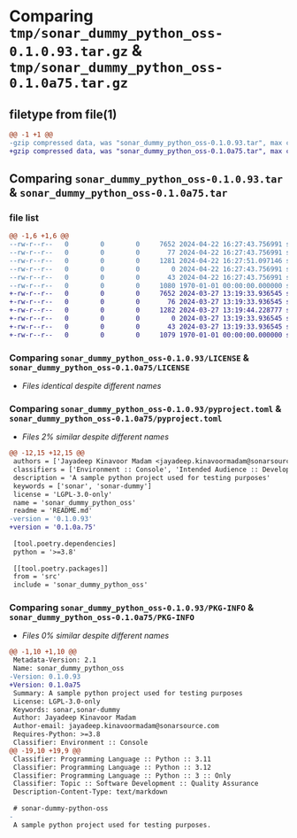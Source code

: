 # Comparing `tmp/sonar_dummy_python_oss-0.1.0.93.tar.gz` & `tmp/sonar_dummy_python_oss-0.1.0a75.tar.gz`

## filetype from file(1)

```diff
@@ -1 +1 @@
-gzip compressed data, was "sonar_dummy_python_oss-0.1.0.93.tar", max compression
+gzip compressed data, was "sonar_dummy_python_oss-0.1.0a75.tar", max compression
```

## Comparing `sonar_dummy_python_oss-0.1.0.93.tar` & `sonar_dummy_python_oss-0.1.0a75.tar`

### file list

```diff
@@ -1,6 +1,6 @@
--rw-r--r--   0        0        0     7652 2024-04-22 16:27:43.756991 sonar_dummy_python_oss-0.1.0.93/LICENSE
--rw-r--r--   0        0        0       77 2024-04-22 16:27:43.756991 sonar_dummy_python_oss-0.1.0.93/README.md
--rw-r--r--   0        0        0     1281 2024-04-22 16:27:51.097146 sonar_dummy_python_oss-0.1.0.93/pyproject.toml
--rw-r--r--   0        0        0        0 2024-04-22 16:27:43.756991 sonar_dummy_python_oss-0.1.0.93/src/sonar_dummy_python_oss/__init__.py
--rw-r--r--   0        0        0       43 2024-04-22 16:27:43.756991 sonar_dummy_python_oss-0.1.0.93/src/sonar_dummy_python_oss/example.py
--rw-r--r--   0        0        0     1080 1970-01-01 00:00:00.000000 sonar_dummy_python_oss-0.1.0.93/PKG-INFO
+-rw-r--r--   0        0        0     7652 2024-03-27 13:19:33.936545 sonar_dummy_python_oss-0.1.0a75/LICENSE
+-rw-r--r--   0        0        0       76 2024-03-27 13:19:33.936545 sonar_dummy_python_oss-0.1.0a75/README.md
+-rw-r--r--   0        0        0     1282 2024-03-27 13:19:44.228777 sonar_dummy_python_oss-0.1.0a75/pyproject.toml
+-rw-r--r--   0        0        0        0 2024-03-27 13:19:33.936545 sonar_dummy_python_oss-0.1.0a75/src/sonar_dummy_python_oss/__init__.py
+-rw-r--r--   0        0        0       43 2024-03-27 13:19:33.936545 sonar_dummy_python_oss-0.1.0a75/src/sonar_dummy_python_oss/example.py
+-rw-r--r--   0        0        0     1079 1970-01-01 00:00:00.000000 sonar_dummy_python_oss-0.1.0a75/PKG-INFO
```

### Comparing `sonar_dummy_python_oss-0.1.0.93/LICENSE` & `sonar_dummy_python_oss-0.1.0a75/LICENSE`

 * *Files identical despite different names*

### Comparing `sonar_dummy_python_oss-0.1.0.93/pyproject.toml` & `sonar_dummy_python_oss-0.1.0a75/pyproject.toml`

 * *Files 2% similar despite different names*

```diff
@@ -12,15 +12,15 @@
 authors = ['Jayadeep Kinavoor Madam <jayadeep.kinavoormadam@sonarsource.com>']
 classifiers = ['Environment :: Console', 'Intended Audience :: Developers', 'Operating System :: OS Independent', 'Programming Language :: Python', 'Programming Language :: Python :: 3', 'Programming Language :: Python :: 3 :: Only', 'Programming Language :: Python :: 3.8', 'Programming Language :: Python :: 3.9', 'Programming Language :: Python :: 3.10', 'Programming Language :: Python :: 3.11', 'Programming Language :: Python :: 3.12', 'Topic :: Software Development :: Quality Assurance']
 description = 'A sample python project used for testing purposes'
 keywords = ['sonar', 'sonar-dummy']
 license = 'LGPL-3.0-only'
 name = 'sonar_dummy_python_oss'
 readme = 'README.md'
-version = '0.1.0.93'
+version = '0.1.0a.75'
 
 [tool.poetry.dependencies]
 python = '>=3.8'
 
 [[tool.poetry.packages]]
 from = 'src'
 include = 'sonar_dummy_python_oss'
```

### Comparing `sonar_dummy_python_oss-0.1.0.93/PKG-INFO` & `sonar_dummy_python_oss-0.1.0a75/PKG-INFO`

 * *Files 0% similar despite different names*

```diff
@@ -1,10 +1,10 @@
 Metadata-Version: 2.1
 Name: sonar_dummy_python_oss
-Version: 0.1.0.93
+Version: 0.1.0a75
 Summary: A sample python project used for testing purposes
 License: LGPL-3.0-only
 Keywords: sonar,sonar-dummy
 Author: Jayadeep Kinavoor Madam
 Author-email: jayadeep.kinavoormadam@sonarsource.com
 Requires-Python: >=3.8
 Classifier: Environment :: Console
@@ -19,10 +19,9 @@
 Classifier: Programming Language :: Python :: 3.11
 Classifier: Programming Language :: Python :: 3.12
 Classifier: Programming Language :: Python :: 3 :: Only
 Classifier: Topic :: Software Development :: Quality Assurance
 Description-Content-Type: text/markdown
 
 # sonar-dummy-python-oss
-
 A sample python project used for testing purposes.
```

